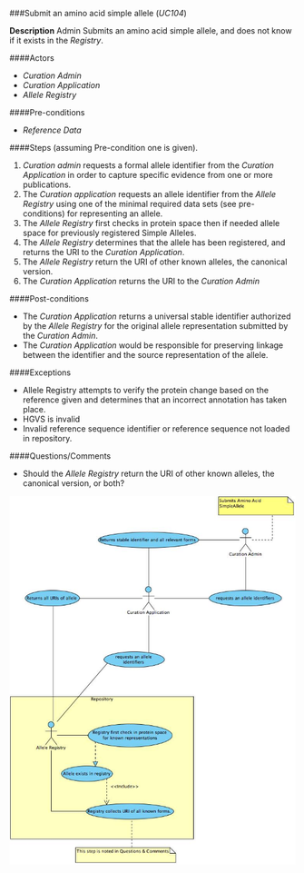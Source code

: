 ###Submit an amino acid simple allele (*UC104*)

**Description**
Admin Submits an amino acid simple allele, and does not know if it exists in the *Registry*.

####Actors
- *Curation Admin* 
- *Curation Application*
- *Allele Registry*

####Pre-conditions
- *Reference Data*

####Steps (assuming Pre-condition one is given).
1. *Curation admin* requests a formal allele identifier from the *Curation Application* in order to capture specific evidence from one or more publications.
2. The *Curation application* requests an allele identifier from the *Allele Registry* using one of the minimal required data sets (see pre-conditions) for representing an allele.
3. The *Allele Registry* first checks in protein space then if needed allele space for previously registered Simple Alleles.
4. The *Allele Registry* determines that the allele has been registered, and returns the URI to the *Curation Application*.
5. The *Allele Registry* return the URI of other known alleles, the canonical version.
6. The *Curation Application* returns the URI to the *Curation Admin*

####Post-conditions
- The *Curation Application* returns a universal stable identifier authorized by the *Allele Registry* for the original allele representation submitted by the *Curation Admin*.  
- The *Curation Application* would be responsible for preserving linkage between the identifier and the source representation of the allele.

####Exceptions
- Allele Registry attempts to verify the protein change based on the reference given and determines that an incorrect annotation has taken place.
- HGVS is invalid
- Invalid reference sequence identifier or reference sequence not loaded in repository.

####Questions/Comments
- Should the *Allele Registry* return the URI of other known alleles, the canonical version, or both?

![logo](https://github.com/clingen-data-model/allele-registry/blob/master/images/UC104.jpg)